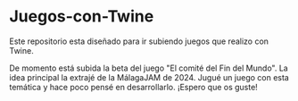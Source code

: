 # Juegos-con-Twine
Este repositorio esta diseñado para ir subiendo juegos que realizo con Twine.

De momento está subida la beta del juego "El comité del Fin del Mundo".
La idea principal la extrajé de la MálagaJAM de 2024. Jugué un juego con esta temática y hace poco pensé en desarrollarlo.
¡Espero que os guste!
